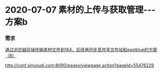# 2020-07-07  素材的上传与获取管理---方案b

### 需求

[通过浏览器前端传输素材文件到164、后续再同步至共享文件站和eastblue的方案（B）](http://conf.xinyoudi.com:8090/pages/viewpage.action?pageId=55476229#id-市场广告素材的存储、管理、加工流程需求文档-通过浏览器前端传输素材文件到164、后续再同步至共享文件站和eastblue的方案（B）——待完成并取代方案A)

http://conf.xinyoudi.com:8090/pages/viewpage.action?pageId=55476229

